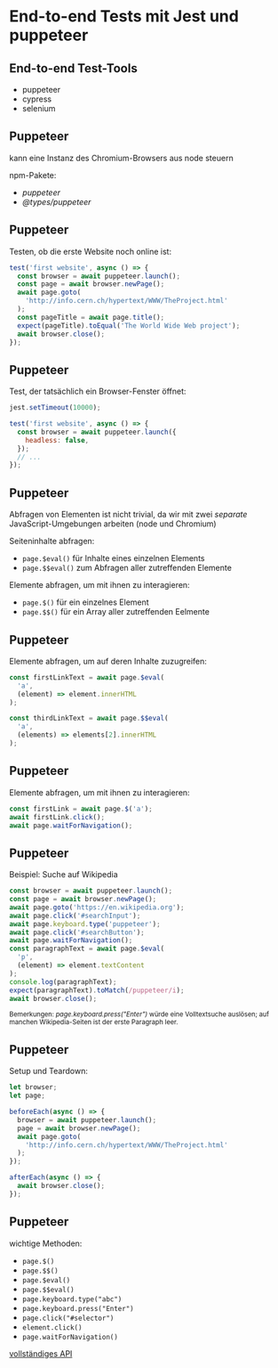 # End-to-end Tests mit Jest und puppeteer

## End-to-end Test-Tools

- puppeteer
- cypress
- selenium

## Puppeteer

kann eine Instanz des Chromium-Browsers aus node steuern

npm-Pakete:

- _puppeteer_
- _@types/puppeteer_

## Puppeteer

Testen, ob die erste Website noch online ist:

```js
test('first website', async () => {
  const browser = await puppeteer.launch();
  const page = await browser.newPage();
  await page.goto(
    'http://info.cern.ch/hypertext/WWW/TheProject.html'
  );
  const pageTitle = await page.title();
  expect(pageTitle).toEqual('The World Wide Web project');
  await browser.close();
});
```

## Puppeteer

Test, der tatsächlich ein Browser-Fenster öffnet:

```js
jest.setTimeout(10000);

test('first website', async () => {
  const browser = await puppeteer.launch({
    headless: false,
  });
  // ...
});
```

## Puppeteer

Abfragen von Elementen ist nicht trivial, da wir mit zwei _separate_ JavaScript-Umgebungen arbeiten (node und Chromium)

Seiteninhalte abfragen:

- `page.$eval()` für Inhalte eines einzelnen Elements
- `page.$$eval()` zum Abfragen aller zutreffenden Elemente

Elemente abfragen, um mit ihnen zu interagieren:

- `page.$()` für ein einzelnes Element
- `page.$$()` für ein Array aller zutreffenden Eelmente

## Puppeteer

Elemente abfragen, um auf deren Inhalte zuzugreifen:

```js
const firstLinkText = await page.$eval(
  'a',
  (element) => element.innerHTML
);

const thirdLinkText = await page.$$eval(
  'a',
  (elements) => elements[2].innerHTML
);
```

## Puppeteer

Elemente abfragen, um mit ihnen zu interagieren:

```js
const firstLink = await page.$('a');
await firstLink.click();
await page.waitForNavigation();
```

## Puppeteer

Beispiel: Suche auf Wikipedia

```js
const browser = await puppeteer.launch();
const page = await browser.newPage();
await page.goto('https://en.wikipedia.org');
await page.click('#searchInput');
await page.keyboard.type('puppeteer');
await page.click('#searchButton');
await page.waitForNavigation();
const paragraphText = await page.$eval(
  'p',
  (element) => element.textContent
);
console.log(paragraphText);
expect(paragraphText).toMatch(/puppeteer/i);
await browser.close();
```

<small>Bemerkungen: <em>page.keyboard.press("Enter")</em> würde eine Volltextsuche auslösen; auf manchen Wikipedia-Seiten ist der erste Paragraph leer.</small>

## Puppeteer

Setup und Teardown:

```js
let browser;
let page;

beforeEach(async () => {
  browser = await puppeteer.launch();
  page = await browser.newPage();
  await page.goto(
    'http://info.cern.ch/hypertext/WWW/TheProject.html'
  );
});

afterEach(async () => {
  await browser.close();
});
```

## Puppeteer

wichtige Methoden:

- `page.$()`
- `page.$$()`
- `page.$eval()`
- `page.$$eval()`
- `page.keyboard.type("abc")`
- `page.keyboard.press("Enter")`
- `page.click("#selector")`
- `element.click()`
- `page.waitForNavigation()`

[vollständiges API](https://github.com/puppeteer/puppeteer/blob/main/docs/api.md)
